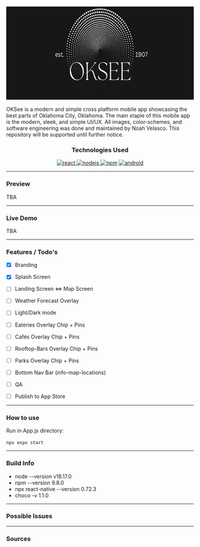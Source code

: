<p align="center">
<img src="./assets/images/logo_land.png" alt="Alternative text" title="App Splash Logo" height="250"/>
</p>

OKSee is a modern and simple cross platform mobile app showcasing the best parts of Oklahoma City, Oklahoma. The main staple of this mobile app is the modern, sleek, and simple UI/UX. All images, color-schemes, and software engineering was done and maintained by Noah Velasco. This repository will be supported until further notice.

<h3 align="center">Technologies Used</h3>
<p align="center">
<a href="https://reactnative.dev/docs/getting-started?guide=android" target="_blank" rel="noreferrer"> <img src="https://www.vectorlogo.zone/logos/reactjs/reactjs-ar21.svg" alt="react"  height="40"/></a><a href="https://nodejs.org/en" target="_blank" rel="noreferrer"> <img src="https://www.vectorlogo.zone/logos/nodejs/nodejs-horizontal.svg" alt="nodejs"  height="40"/></a><a href="https://www.npmjs.com" target="_blank" rel="noreferrer"> <img src="https://www.vectorlogo.zone/logos/npmjs/npmjs-ar21.svg" alt="npm"  height="40"/></a>
<a href="https://www.android.com" target="_blank" rel="noreferrer"> <img src="https://www.vectorlogo.zone/logos/android/android-icon.svg" alt="android"  height="40"/></a>
</p>

---
### Preview
TBA
<!-- <p align="center">
<img src=".\AppPreview\1.png" alt="" height="500"/>
<img src=".\AppPreview\2.png" alt="" height="500"/>
<img src=".\AppPreview\3.png" alt="" height="500"/>
</p> -->

---
### Live Demo 
TBA

---
### Features / Todo's
- [x] Branding
- [x] Splash Screen
- [ ] Landing Screen <=> Map Screen
- [ ] Weather Forecast Overlay
- [ ] Light/Dark mode
- [ ] Eateries Overlay Chip + Pins
- [ ] Cafés Overlay Chip + Pins
- [ ] Rooftop-Bars Overlay Chip + Pins
- [ ] Parks Overlay Chip + Pins
- [ ] Bottom Nav Bar (info-map-locations)
- [ ] QA
- [ ] Publish to App Store


---
### How to use
Run in App.js directory:

`npx expo start`


---

### Build Info
* node --version v18.17.0
* npm --version 9.8.0
* npx react-native --version 0.72.3
* choco -v 1.1.0
--- 

### Possible Issues

---
### Sources


